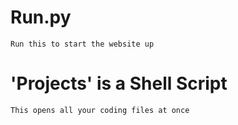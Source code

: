 # Run.py
	Run this to start the website up

# 'Projects' is a Shell Script
	This opens all your coding files at once
